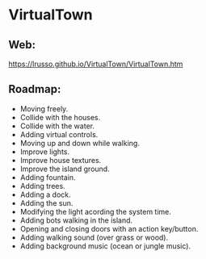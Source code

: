 # VirtualTown

## Web:

https://lrusso.github.io/VirtualTown/VirtualTown.htm

## Roadmap:

* Moving freely.
* Collide with the houses.
* Collide with the water.
* Adding virtual controls.
* Moving up and down while walking.
* Improve lights.
* Improve house textures.
* Improve the island ground.
* Adding fountain.
* Adding trees.
* Adding a dock.
* Adding the sun.
* Modifying the light acording the system time.
* Adding bots walking in the island.
* Opening and closing doors with an action key/button.
* Adding walking sound (over grass or wood).
* Adding background music (ocean or jungle music).
